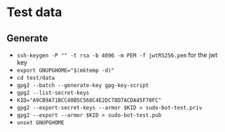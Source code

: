 # Test data

## Generate
- `ssh-keygen -P "" -t rsa -b 4096 -m PEM -f jwtRS256.pem` for the jwt key
- `export GNUPGHOME="$(mktemp -d)"`
- `cd test/data`
- `gpg2 --batch --generate-key gpg-key-script`
- `gpg2 --list-secret-keys`
- `KID="A9CB9A71BCC40B5C568C4E2DC78D7ACDA45F70FC"`
- `gpg2 --export-secret-keys --armor $KID > sudo-bot-test.priv`
- `gpg2 --export --armor $KID > sudo-bot-test.pub`
- `unset GNUPGHOME`
